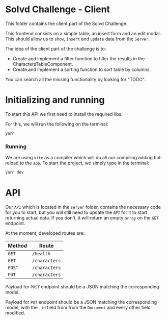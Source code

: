 # Solvd Challenge - Client

This folder contains the client part of the Solvd Challenge.

This frontend consists on a simple table, an insert form and an edit modal. This should allow us to `show`, `insert` and `update` data from the `Server`.

The idea of the client part of the challenge is to:

- Create and implement a filter function to filter the results in the CharactersTableComponent.
- Create and implement a sorting function to sort table by columns.

You can search all the missing functionality by looking for "TODO".

# Initializing and running

To start this API we first need to install the required libs.

For this, we will run the following on the terminal:

```bash
yarn
```

### Running

We are using `vite` as a compiler which will do all our compiling adding hot-reload to the `app`. To start the project, we simply type in the terminal:

```bash
yarn dev
```

# API

Our `API` which is located in the `server` folder, contains the necessary code for you to start, but you will still need to update the `API` for it to start returning actual data. If you don't, it will return an empty `array` on the `GET` endpoint.

At the moment, developed routes are:

| Method | Route     |
| ------ | --------- |
| `GET`  | `/health`     |
| `GET`  | `/characters` |
| `POST` | `/characters` |
| `PUT`  | `/characters` |

Payload for `POST` endpoint should be a JSON matching the corresponding model.

Payload for `PUT` endpoint should be a JSON matching the corresponding model, with the `_id` field from from the `Document` and every other field modified.
